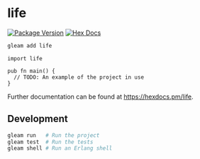 # life

[![Package Version](https://img.shields.io/hexpm/v/life)](https://hex.pm/packages/life)
[![Hex Docs](https://img.shields.io/badge/hex-docs-ffaff3)](https://hexdocs.pm/life/)

```sh
gleam add life
```
```gleam
import life

pub fn main() {
  // TODO: An example of the project in use
}
```

Further documentation can be found at <https://hexdocs.pm/life>.

## Development

```sh
gleam run   # Run the project
gleam test  # Run the tests
gleam shell # Run an Erlang shell
```

